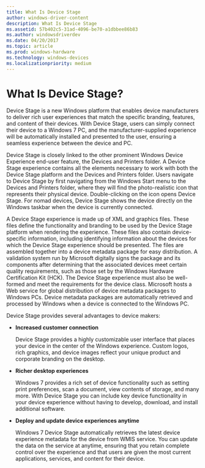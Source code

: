 ```yaml
---
title: What Is Device Stage
author: windows-driver-content
description: What Is Device Stage
ms.assetid: 57b402c5-31ad-4096-be70-a1dbbee86b83
ms.author: windowsdriverdev
ms.date: 04/20/2017
ms.topic: article
ms.prod: windows-hardware
ms.technology: windows-devices
ms.localizationpriority: medium
---
```


# What Is Device Stage?


Device Stage is a new Windows platform that enables device manufacturers to deliver rich user experiences that match the specific branding, features, and content of their devices. With Device Stage, users can simply connect their device to a Windows 7 PC, and the manufacturer-supplied experience will be automatically installed and presented to the user, ensuring a seamless experience between the device and PC.

Device Stage is closely linked to the other prominent Windows Device Experience end-user feature, the Devices and Printers folder. A Device Stage experience contains all the elements necessary to work with both the Device Stage platform and the Devices and Printers folder. Users navigate to Device Stage by first navigating from the Windows Start menu to the Devices and Printers folder, where they will find the photo-realistic icon that represents their physical device. Double-clicking on the icon opens Device Stage. For nomad devices, Device Stage shows the device directly on the Windows taskbar when the device is currently connected.

A Device Stage experience is made up of XML and graphics files. These files define the functionality and branding to be used by the Device Stage platform when rendering the experience. These files also contain device-specific information, including identifying information about the devices for which the Device Stage experience should be presented. The files are assembled together into a device metadata package for easy distribution. A validation system run by Microsoft digitally signs the package and its components after determining that the associated devices meet certain quality requirements, such as those set by the Windows Hardware Certification Kit (HCK). The Device Stage experience must also be well-formed and meet the requirements for the device class. Microsoft hosts a Web service for global distribution of device metadata packages to Windows PCs. Device metadata packages are automatically retrieved and processed by Windows when a device is connected to the Windows PC.

Device Stage provides several advantages to device makers:

-   **Increased customer connection**

    Device Stage provides a highly customizable user interface that places your device in the center of the Windows experience. Custom logos, rich graphics, and device images reflect your unique product and corporate branding on the desktop.

-   **Richer desktop experiences**

    Windows 7 provides a rich set of device functionality such as setting print preferences, scan a document, view contents of storage, and many more. With Device Stage you can include key device functionality in your device experience without having to develop, download, and install additional software.

-   **Deploy and update device experiences anytime**

    Windows 7 Device Stage automatically retrieves the latest device experience metadata for the device from WMIS service. You can update the data on the service at anytime, ensuring that you retain complete control over the experience and that users are given the most current applications, services, and content for their device.

 

 




